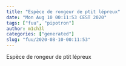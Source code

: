 ```yaml
---
title: "Espèce de rongeur de ptit lépreux"
date: "Mon Aug 10 00:11:53 CEST 2020"
tags: ["fuu", "pipotron"]
author: m1ch3l
categories: ["generated"]
slug: "fuu/2020-08-10-00:11:53"
---
```


Espèce de rongeur de ptit lépreux
